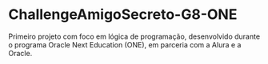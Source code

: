 # ChallengeAmigoSecreto-G8-ONE
 Primeiro projeto com foco em lógica de programação, desenvolvido durante o programa Oracle Next Education (ONE), em parceria com a Alura e a Oracle.
